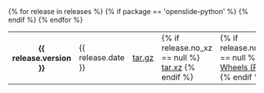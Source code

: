 <div class="releases indent">
  <table>
    {% for release in releases %}
      <tr class="{% cycle package: 'odd', 'even' %}">
        <th>{{ release.version }}</th>
        <td>{{ release.date }}</td>
        <td><a href="https://github.com/openslide/{{ package }}/releases/download/v{{ release.version }}/{{ package }}-{{ release.version }}.tar.gz">tar.gz</a></td>
        <td>
          {% if release.no_xz == null %}
            <a href="https://github.com/openslide/{{ package }}/releases/download/v{{ release.version }}/{{ package }}-{{ release.version }}.tar.xz">tar.xz</a>
          {% endif %}
        </td>
        {% if package == 'openslide-python' %}
          <td>
            {% if release.no_whl == null %}
              <a href="https://pypi.org/project/{{ package }}/{{ release.version }}/#files">Wheels (PyPI)</a>
            {% endif %}
          </td>
        {% endif %}
      </tr>
    {% endfor %}
  </table>
</div>
